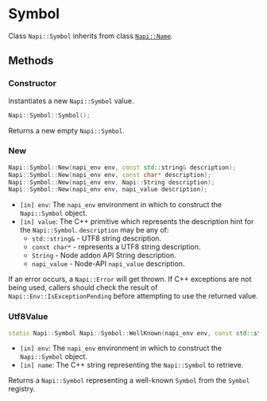 # Symbol

Class `Napi::Symbol` inherits from class [`Napi::Name`][].

## Methods

### Constructor

Instantiates a new `Napi::Symbol` value.

```cpp
Napi::Symbol::Symbol();
```

Returns a new empty `Napi::Symbol`.

### New
```cpp
Napi::Symbol::New(napi_env env, const std::string& description);
Napi::Symbol::New(napi_env env, const char* description);
Napi::Symbol::New(napi_env env, Napi::String description);
Napi::Symbol::New(napi_env env, napi_value description);
```

- `[in] env`: The `napi_env` environment in which to construct the `Napi::Symbol` object.
- `[in] value`: The C++ primitive which represents the description hint for the `Napi::Symbol`.
  `description` may be any of:
  - `std::string&` - UTF8 string description.
  - `const char*` - represents a UTF8 string description.
  - `String` - Node addon API String description.
  - `napi_value` - Node-API `napi_value` description.

If an error occurs, a `Napi::Error` will get thrown. If C++ exceptions are not
being used, callers should check the result of `Napi::Env::IsExceptionPending` before
attempting to use the returned value.

### Utf8Value
```cpp
static Napi::Symbol Napi::Symbol::WellKnown(napi_env env, const std::string& name);
```

- `[in] env`: The `napi_env` environment in which to construct the `Napi::Symbol` object.
- `[in] name`: The C++ string representing the `Napi::Symbol` to retrieve.

Returns a `Napi::Symbol` representing a well-known `Symbol` from the
`Symbol` registry.

[`Napi::Name`]: ./name.md
